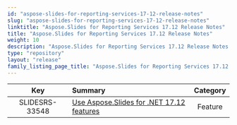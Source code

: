 ```yaml
---
id: "aspose-slides-for-reporting-services-17-12-release-notes"
slug: "aspose-slides-for-reporting-services-17-12-release-notes"
linktitle: "Aspose.Slides for Reporting Services 17.12 Release Notes"
title: "Aspose.Slides for Reporting Services 17.12 Release Notes"
weight: 10
description: "Aspose.Slides for Reporting Services 17.12 Release Notes – the latest updates and fixes."
type: "repository"
layout: "release"
family_listing_page_title: "Aspose.Slides for Reporting Services 17.12 Release Notes"
---
```


|**Key** |**Summary** |**Category** |
| :-: | :- | :-: |
|SLIDESRS-33548|[Use Aspose.Slides for .NET 17.12 features](/slides/net/release-notes/2017/aspose-slides-for-net-17-12-release-notes/)|Feature|

